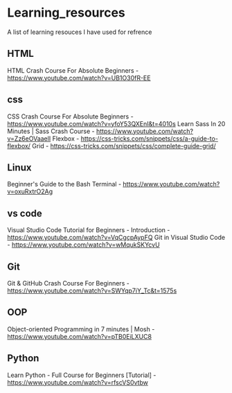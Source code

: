 # Learning_resources
A list of learning resouces I have used for refrence

## HTML
HTML Crash Course For Absolute Beginners - https://www.youtube.com/watch?v=UB1O30fR-EE

## css
CSS Crash Course For Absolute Beginners - https://www.youtube.com/watch?v=yfoY53QXEnI&t=4010s
Learn Sass In 20 Minutes | Sass Crash Course - https://www.youtube.com/watch?v=Zz6eOVaaelI
Flexbox - https://css-tricks.com/snippets/css/a-guide-to-flexbox/
Grid - https://css-tricks.com/snippets/css/complete-guide-grid/

## Linux
Beginner's Guide to the Bash Terminal - https://www.youtube.com/watch?v=oxuRxtrO2Ag

## vs code
Visual Studio Code Tutorial for Beginners - Introduction - https://www.youtube.com/watch?v=VqCgcpAypFQ
Git in Visual Studio Code - https://www.youtube.com/watch?v=wMqukSKYcvU

## Git
Git & GitHub Crash Course For Beginners - https://www.youtube.com/watch?v=SWYqp7iY_Tc&t=1575s

## OOP
Object-oriented Programming in 7 minutes | Mosh - https://www.youtube.com/watch?v=pTB0EiLXUC8

## Python
Learn Python - Full Course for Beginners [Tutorial] - https://www.youtube.com/watch?v=rfscVS0vtbw

